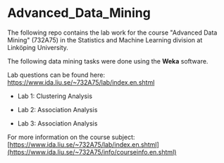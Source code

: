 # Advanced_Data_Mining

The following repo contains the lab work for the course "Advanced Data Mining" (732A75) in the Statistics and Machine Learning division at Linköping University.

The following data mining tasks were done using the **Weka** software. 

Lab questions can be found here: https://www.ida.liu.se/~732A75/lab/index.en.shtml

- Lab 1: Clustering Analysis 

- Lab 2: Association Analysis

- Lab 3: Association Analysis


For more information on the course subject: [https://www.ida.liu.se/~732A75/lab/index.en.shtml](https://www.ida.liu.se/~732A75/info/courseinfo.en.shtml)

